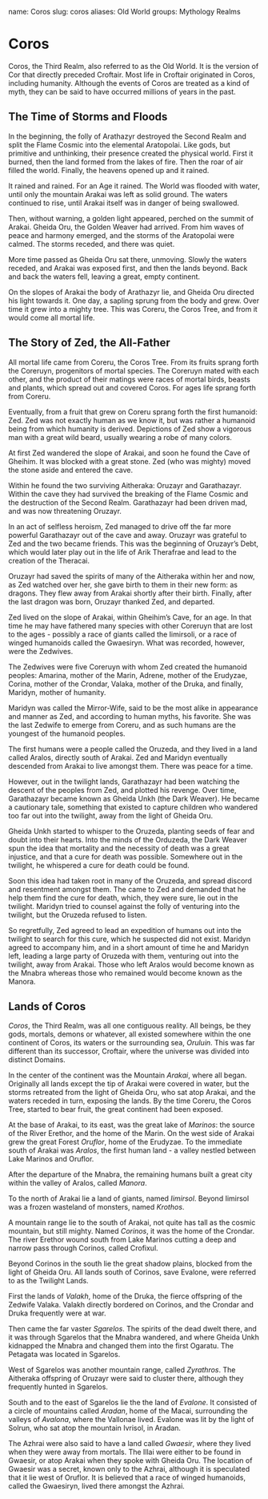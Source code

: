 name: Coros
slug: coros
aliases:
    Old World
groups:
    Mythology
    Realms

# Coros
Coros, the Third Realm, also referred to as the Old World. It is the version of Cor that directly preceded Croftair. Most life in Croftair originated in Coros, including humanity. Although the events of Coros are treated as a kind of myth, they can be said to have occurred millions of years in the past.

## The Time of Storms and Floods
In the beginning, the folly of Arathazyr destroyed the Second Realm and split the Flame Cosmic into the elemental Aratopolai. Like gods, but primitive and unthinking, their presence created the physical world. First it burned, then the land formed from the lakes of fire. Then the roar of air filled the world. Finally, the heavens opened up and it rained.

It rained and rained. For an Age it rained. The World was flooded with water, until only the mountain Arakai was left as solid ground. The waters continued to rise, until Arakai itself was in danger of being swallowed.

Then, without warning, a golden light appeared, perched on the summit of Arakai. Gheida Oru, the Golden Weaver had arrived. From him waves of peace and harmony emerged, and the storms of the Aratopolai were calmed. The storms receded, and there was quiet.

More time passed as Gheida Oru sat there, unmoving. Slowly the waters receded, and Arakai was exposed first, and then the lands beyond. Back and back the waters fell, leaving a great, empty continent.

On the slopes of Arakai the body of Arathazyr lie, and Gheida Oru directed his light towards it. One day, a sapling sprung from the body and grew. Over time it grew into a mighty tree. This was Coreru, the Coros Tree, and from it would come all mortal life.

## The Story of Zed, the All-Father
All mortal life came from Coreru, the Coros Tree. From its fruits sprang forth the Coreruyn, progenitors of mortal species. The Coreruyn mated with each other, and the product of their matings were races of mortal birds, beasts and plants, which spread out and covered Coros. For ages life sprang forth from Coreru.

Eventually, from a fruit that grew on Coreru sprang forth the first humanoid: Zed. Zed was not exactly human as we know it, but was rather a humanoid being from which humanity is derived. Depictions of Zed show a vigorous man with a great wild beard, usually wearing a robe of many colors.

At first Zed wandered the slope of Arakai, and soon he found the Cave of Gheihim.  It was blocked with a great stone.  Zed (who was mighty) moved the stone aside and entered the cave.

Within he found the two surviving Aitheraka: Oruzayr and Garathazayr. Within the cave they had survived the breaking of the Flame Cosmic and the destruction of the Second Realm. Garathazayr had been driven mad, and was now threatening Oruzayr.

In an act of selfless heroism, Zed managed to drive off the far more powerful Garathazayr out of the cave and away. Oruzayr was grateful to Zed and the two became friends. This was the beginning of Oruzayr’s Debt, which would later play out in the life of Arik Therafrae and lead to the creation of the Theracai.

Oruzayr had saved the spirits of many of the Aitheraka within her and now, as Zed watched over her, she gave birth to them in their new form: as dragons. They flew away from Arakai shortly after their birth. Finally, after the last dragon was born, Oruzayr thanked Zed, and departed.

Zed lived on the slope of Arakai, within Gheihim’s Cave, for an age. In that time he may have fathered many species with other Coreruyn that are lost to the ages - possibly a race of giants called the Iimirsoli, or a race of winged humanoids called the Gwaesiryn. What was recorded, however, were the Zedwives.

The Zedwives were five Coreruyn with whom Zed created the humanoid peoples: Amarina, mother of the Marin, Adrene, mother of the Erudyzae, Corina, mother of the Crondar, Valaka, mother of the Druka, and finally, Maridyn, mother of humanity.

Maridyn was called the Mirror-Wife, said to be the most alike in appearance and manner as Zed, and according to human myths, his favorite.  She was the last Zedwife to emerge from Coreru, and as such humans are the youngest of the humanoid peoples.

The first humans were a people called the Oruzeda, and they lived in a land called Aralos, directly south of Arakai. Zed and Maridyn eventually descended from Arakai to live amongst them. There was peace for a time.

However, out in the twilight lands, Garathazayr had been watching the descent of the peoples from Zed, and plotted his revenge. Over time, Garathazayr became known as Gheida Unkh (the Dark Weaver). He became a cautionary tale, something that existed to capture children who wandered too far out into the twilight, away from the light of Gheida Oru.

Gheida Unkh started to whisper to the Oruzeda, planting seeds of fear and doubt into their hearts. Into the minds of the Orduzeda, the Dark Weaver spun the idea that mortality and the necessity of death was a great injustice, and that a cure for death was possible. Somewhere out in the twilight, he whispered a cure for death could be found.

Soon this idea had taken root in many of the Oruzeda, and spread discord and resentment amongst them. The came to Zed and demanded that he help them find the cure for death, which, they were sure, lie out in the twilight. Maridyn tried to counsel against the folly of venturing into the twilight, but the Oruzeda refused to listen.

So regretfully, Zed agreed to lead an expedition of humans out into the twilight to search for this cure, which he suspected did not exist. Maridyn agreed to accompany him, and in a short amount of time he and Maridyn left, leading a large party of Oruzeda with them, venturing out into the twilight, away from Arakai. Those who left Aralos would become known as the Mnabra whereas those who remained would become known as the Manora.


## Lands of Coros

*Coros*, the Third Realm, was all one contiguous reality.  All beings, be they gods, mortals, demons or whatever, all existed somewhere within the one continent of Coros, its waters or the surrounding sea, *Oruluin*. This was far different than its successor, Croftair, where the universe was divided into distinct Domains.

In the center of the continent was the Mountain *Arakai*, where all began.  Originally all lands except the tip of Arakai were covered in water, but the storms retreated from the light of Gheida Oru, who sat atop Arakai, and the waters receded in turn,  exposing the lands.  By the time Coreru, the Coros Tree, started to bear fruit, the great continent had been exposed.

At the base of Arakai, to its east, was the great lake of *Marinos*: the source of the River Erethor, and the home of the Marin.  On the west side of Arakai grew the great Forest *Oruflor*, home of the Erudyzae. To the immediate south of Arakai was *Aralos*, the first human land - a valley nestled between  Lake Marinos and Oruflor.

After the departure of the Mnabra, the remaining humans built a great city within the valley of Aralos, called *Manora*.

To the north of Arakai lie a land of giants, named *Iimirsol*. Beyond Iimirsol was a frozen wasteland of monsters, named *Krothos*.

A mountain range lie to the south of Arakai, not quite has tall as the cosmic mountain, but still mighty.  Named *Corinos*, it was the home of the Crondar. The river Erethor wound south from Lake Marinos cutting a deep and narrow pass through Corinos, called Crofixul.

Beyond Corinos in the south lie the great shadow plains, blocked from the light of Gheida Oru. All lands south of Corinos, save Evalone, were referred to as the Twilight Lands.

First the lands of *Valakh*, home of the Druka, the fierce offspring of the Zedwife Valaka. Valakh directly bordered on Corinos, and the Crondar and Druka frequently were at war.

Then came the far vaster *Sgarelos*.  The spirits of the dead dwelt there, and it was through Sgarelos that the Mnabra wandered, and where Gheida Unkh kidnapped the Mnabra and changed them into the first Ogaratu. The Petagata was located in Sgarelos.

West of Sgarelos was another mountain range, called *Zyrathros*. The Aitheraka offspring of Oruzayr were said to cluster there, although they frequently hunted in Sgarelos.

South and to the east of Sgarelos lie the the land of *Evalone*. It consisted of a circle of mountains called *Aradan*, home of the Macai, surrounding the valleys of *Avalona*, where the Vallonae lived. Evalone was lit by the light of Solrun, who sat atop the mountain Ivrisol, in Aradan.

The Azhrai were also said to have a land called *Gwaesir*, where they lived when they were away from mortals.  The Illai were either to be found in Gwaesir, or atop Arakai when they spoke with Gheida Oru. The location of Gwaesir was a secret, known only to the Azhrai, although it is speculated that it lie west of Oruflor. It is believed that a race of winged humanoids, called the Gwaesiryn, lived there amongst the Azhrai.

